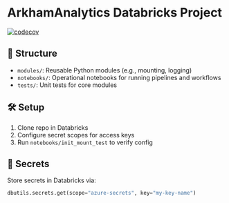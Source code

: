 # ArkhamAnalytics Databricks Project

[![codecov](https://codecov.io/gh/mpwagner1/arkhamanalytics/graph/badge.svg?token=QD65PZ75BF)](https://codecov.io/gh/mpwagner1/arkhamanalytics)

## 🧩 Structure
- `modules/`: Reusable Python modules (e.g., mounting, logging)
- `notebooks/`: Operational notebooks for running pipelines and workflows
- `tests/`: Unit tests for core modules

## 🛠 Setup
1. Clone repo in Databricks
2. Configure secret scopes for access keys
3. Run `notebooks/init_mount_test` to verify config

## 🔐 Secrets
Store secrets in Databricks via:
```python
dbutils.secrets.get(scope="azure-secrets", key="my-key-name")
